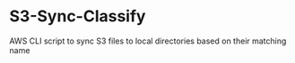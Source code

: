 # S3-Sync-Classify
AWS CLI script to sync S3 files to local directories based on their matching name
